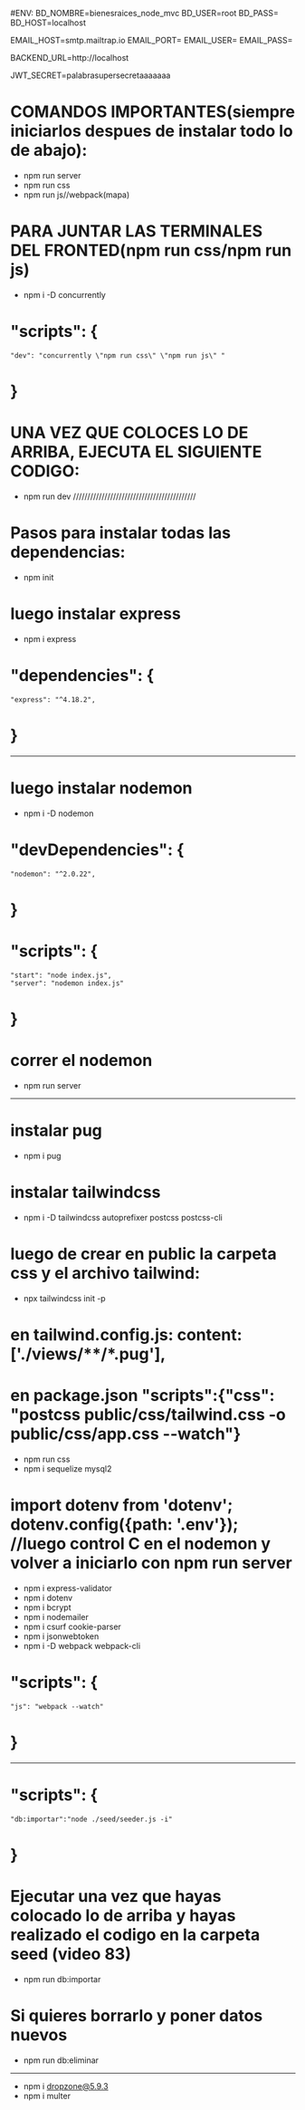 #ENV:
BD_NOMBRE=bienesraices_node_mvc
BD_USER=root
BD_PASS=
BD_HOST=localhost

EMAIL_HOST=smtp.mailtrap.io
EMAIL_PORT=
EMAIL_USER=
EMAIL_PASS=

BACKEND_URL=http://localhost

JWT_SECRET=palabrasupersecretaaaaaaa

# COMANDOS IMPORTANTES(siempre iniciarlos despues de instalar todo lo de abajo):
- npm run server
- npm run css
- npm run js//webpack(mapa)

# PARA JUNTAR LAS TERMINALES DEL FRONTED(npm run css/npm run js)
- npm i -D concurrently
#  "scripts": {
    "dev": "concurrently \"npm run css\" \"npm run js\" "
# }
# UNA VEZ QUE COLOCES LO DE ARRIBA, EJECUTA EL SIGUIENTE CODIGO:
- npm run dev
///////////////////////////////////////////
# Pasos para instalar todas las dependencias:
- npm init 

# luego instalar express
- npm i express

# "dependencies": {
    "express": "^4.18.2",
# }
---------------------
# luego instalar nodemon
- npm i -D nodemon

# "devDependencies": {
    "nodemon": "^2.0.22",
# }
# "scripts": {
    "start": "node index.js",
    "server": "nodemon index.js"
# }
# correr el nodemon
- npm run server

---------------------------
# instalar pug
- npm i pug

# instalar tailwindcss
- npm i -D tailwindcss autoprefixer postcss postcss-cli

# luego de crear en public la carpeta css y el archivo tailwind:
- npx tailwindcss init -p
# en tailwind.config.js: content: ['./views/**/*.pug'],
# en package.json "scripts":{"css": "postcss public/css/tailwind.css -o public/css/app.css --watch"}
- npm run css
- npm i sequelize mysql2

# import dotenv from 'dotenv'; dotenv.config({path: '.env'}); //luego control C en el nodemon y volver a iniciarlo con npm run server

- npm i express-validator
- npm i dotenv
- npm i bcrypt
- npm i nodemailer
- npm i csurf cookie-parser
- npm i jsonwebtoken
- npm i -D webpack webpack-cli
#   "scripts": {
    "js": "webpack --watch"
# }
--------------
#   "scripts": {
    "db:importar":"node ./seed/seeder.js -i"
# }
# Ejecutar una vez que hayas colocado lo de arriba y hayas realizado el codigo en la carpeta seed (video 83)
- npm run db:importar
# Si quieres borrarlo y poner datos nuevos
- npm run db:eliminar
-------------------
- npm i dropzone@5.9.3
- npm i multer
